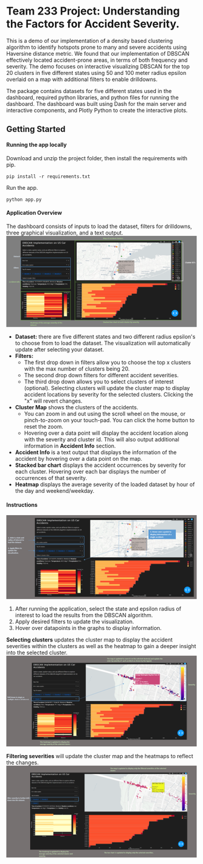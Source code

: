 # Team 233 Project: Understanding the Factors for Accident Severity.
This is a demo of our implementation of a density based clustering algorithm to identify hotspots prone to many and severe accidents using Haversine distance metric. We found that our implementation of DBSCAN effectively located accident-prone areas, in terms of both frequency and severity. The demo focuses on interactive visualizing DBSCAN for the top 20 clusters in five different states using 50 and 100 meter radius epsilon overlaid on a map with additional filters to enable drilldowns.

The package contains datasets for five different states used in the dashboard, required python libraries, and python files for running the dashboard. The dashboard was built using Dash for the main server and interactive components, and Plotly Python to create the interactive plots. 

## Getting Started
#### Running the app locally
Download and unzip the project folder, then install the requirements with pip.

```
pip install -r requirements.txt
```

Run the app.
```
python app.py
```

#### Application Overview
The dashboard consists of inputs to load the dataset, filters for drilldowns, three graphical visualization, and a text output. 
![](screenshots/overview.png)
* **Dataset:** there are five different states and two different radius epsilon's to choose from to load the dataset. The visualization will automatically update after selecting your dataset. 
* **Filters:** 
  * The first drop down in filters allow you to choose the top x clusters with the max number of clusters being 20. 
  * The second drop down filters for different accident severities. 
  * The third drop down allows you to select clusters of interest (optional). Selecting clusters will update the cluster map to display accident locations by severity for the selected clusters. Clicking the "x" will revert changes. 
* **Cluster Map** shows the clusters of the accidents.
  * You can zoom in and out using the scroll wheel on the mouse, or pinch-to-zoom on your touch-pad. You can click the home button to reset the zoom. 
  * Hovering over a data point will display the accident location along with the severity and cluster id. This will also output additional information in **Accident Info** section. 
* **Accident Info** is a text output that displays the information of the accident by hovering over a data point on the map.
* **Stacked bar chart** displays the accident occurrences by severity for each cluster. Hovering over each bar displays the number of occurrences of that severity. 
* **Heatmap** displays the average severity of the loaded dataset by hour of the day and weekend/weekday. 

#### Instructions
![](screenshots/instructions.png)
1. After running the application, select the state and epsilon radius of interest to load the results from the DBSCAN algorithm. 
2. Apply desired filters to update the visualization. 
3. Hover over datapoints in the graphs to display information. 

**Selecting clusters** updates the cluster map to display the accident severities within the clusters as well as the heatmap to gain a deeper insight into the selected cluster. 
![](screenshots/select_cluster.png)

**Filtering severities** will update the cluster map and the heatmaps to reflect the changes.  
![](screenshots/severityfilter.png)
